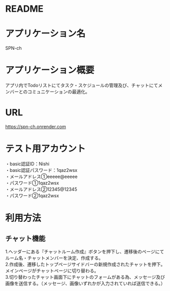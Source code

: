 # README

# アプリケーション名
SPN-ch  


# アプリケーション概要	
アプリ内でTodoリストにてタスク・スケジュールの管理及び、チャットにてメンバーとのコミュニケーションの最適化。

# URL
https://spn-ch.onrender.com

# テスト用アカウント
・basic認証ID：Nishi  
・basic認証パスワード：1qaz2wsx  
・メールアドレス①eeeee@eeeee  
・パスワード①1qaz2wsx  
・メールアドレス②12345@12345  
・パスワード②1qaz2wsx  


# 利用方法

## チャット機能
1.ヘッダーにある『チャットルーム作成』ボタンを押下し、遷移後のページにてルーム名・チャットメンバーを決定、作成する。  
2.作成後、遷移したトップページサイドバーの新規作成されたチャットを押下。メインページがチャットページに切り替わる。  
3.切り替わったチャット画面下にチャットのフォームがある為、メッセージ及び画像を送信する。（メッセージ、画像いずれかが入力されていれば送信できる。）  

